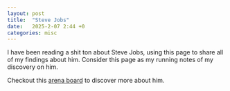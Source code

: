 ```yaml
---
layout: post
title:  "Steve Jobs"
date:   2025-2-07 2:44 +0
categories: misc
---
```


I have been reading a shit ton about Steve Jobs, using this page to share all of my findings about him. Consider this page as my running notes of my discovery on him.

Checkout this [arena board](https://www.are.na/yagna-patel/steve-jobs-ihutsgauzfs) to discover more about him.





